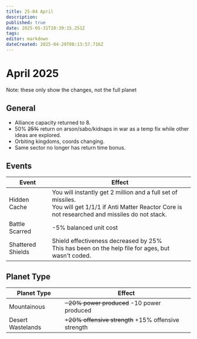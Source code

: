 ```yaml
---
title: 25-04 April
description: 
published: true
date: 2025-05-31T20:39:15.251Z
tags: 
editor: markdown
dateCreated: 2025-04-29T08:13:57.716Z
---
```


# April 2025
Note: these only show the changes, not the full planet

  
## General

- Alliance capacity returned to 8.
- 50% ~~25%~~ return on arson/sabo/kidnaps in war as a temp fix while other ideas are explored.
- Orbiting kingdoms, coords changing.
- Same sector no longer has return time bonus.

## Events

| Event             | Effect                                                                 |
|-------------------|------------------------------------------------------------------------|
| Hidden Cache      | You will instantly get 2 million and a full set of missiles.<br>You will get 1/1/1 if Anti Matter Reactor Core is not researched and missiles do not stack. |
| Battle Scarred    | -5% balanced unit cost                                                  |
| Shattered Shields | Shield effectiveness decreased by 25%<br>This has been on the help file for ages, but wasn't coded. |

## Planet Type

| Planet Type          | Effect                                         |
|-----------------------|------------------------------------------------|
| Mountainous           | ~~-20% power produced~~ -10 power produced     |
| Desert Wastelands     | ~~+20% offensive strength~~ +15% offensive strength |
